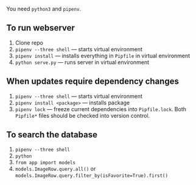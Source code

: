 You need `python3` and `pipenv`.

## To run webserver
1. Clone repo
2. `pipenv --three shell` — starts virtual environment
3. `pipenv install` — installs everything in `Pipfile` in virtual environment
3. `python serve.py` — runs server in virtual environment

## When updates require dependency changes
1. `pipenv --three shell` — starts virtual environment
2. `pipenv install <package>` — installs package
3. `pipenv lock` — freeze current dependencies into `Pipfile.lock`. Both `Pipfile*` files should be checked into version control.

## To search the database
1. `pipenv --three shell`
2. `python`
3. `from app import models`
4. `models.ImageRow.query.all()` or `models.ImageRow.query.filter_by(isFavorite=True).first()`
